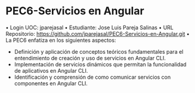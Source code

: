 # PEC6-Servicios en Angular
• Login UOC: jparejasal
• Estudiante: Jose Luis Pareja Salinas
• URL Repositorio: https://github.com/jparejasal/PEC6-Servicios-en-Angular.git
• La PEC6 enfatiza en los siguientes aspectos:
* Definición y aplicación de conceptos teóricos fundamentales para el entendimiento de creación y uso de servicios en Angular CLI.
* Implementación de servicios dinámicos que permitan la funcionalidad de aplicativos en Angular CLI.
* Identificación y comprensión de como comunicar servicios con componentes en Angular CLI.
